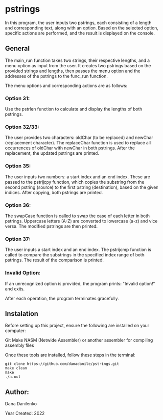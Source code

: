 # pstrings
In this program, the user inputs two pstrings, each consisting of a length and corresponding text, along with an option. Based on the selected option, specific actions are performed, and the result is displayed on the console.
## General
The main_run function takes two strings, their respective lengths, and a menu option as input from the user. It creates two pstrings based on the provided strings and lengths, then passes the menu option and the addresses of the pstrings to the func_run function.

The menu options and corresponding actions are as follows:

### Option 31:

Use the pstrlen function to calculate and display the lengths of both pstrings.


### Option 32/33:

The user provides two characters: oldChar (to be replaced) and newChar (replacement character). The replaceChar function is used to replace all occurrences of oldChar with newChar in both pstrings. After the replacement, the updated pstrings are printed.

### Option 35:

The user inputs two numbers: a start index and an end index. These are passed to the pstrijcpy function, which copies the substring from the second pstring (source) to the first pstring (destination), based on the given indices. After copying, both pstrings are printed.

### Option 36:

The swapCase function is called to swap the case of each letter in both pstrings. Uppercase letters (A-Z) are converted to lowercase (a-z) and vice versa. The modified pstrings are then printed.

### Option 37:

The user inputs a start index and an end index. The pstrijcmp function is called to compare the substrings in the specified index range of both pstrings. The result of the comparison is printed.

### Invalid Option:

If an unrecognized option is provided, the program prints: "Invalid option!" and exits.

After each operation, the program terminates gracefully.

## Instalation
Before setting up this project, ensure the following are installed on your computer:

Git
Make
NASM (Netwide Assembler) or another assembler for compiling assembly files

Once these tools are installed, follow these steps in the terminal:
```
git clone https://github.com/danadanile/pstrings.git
make clean
make
./a.out
```

## Author:
Dana Danilenko

Year Created: 2022

